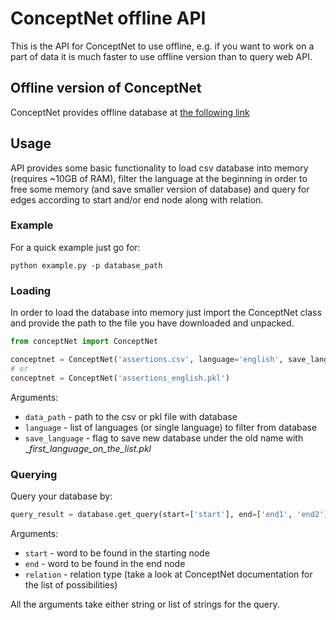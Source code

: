 # ConceptNet offline API

This is the API for ConceptNet to use offline, e.g. if you want to work on a part of data it is much faster to use offline version than to query web API.

## Offline version of ConceptNet

ConceptNet provides offline database at [the following link](https://s3.amazonaws.com/conceptnet/downloads/2019/edges/conceptnet-assertions-5.7.0.csv.gz "ConceptNet csv")

## Usage

API provides some basic functionality to load csv database into memory (requires ~10GB of RAM), filter the language at the beginning in order to free some memory (and save smaller version of database) and query for edges according to start and/or end node along with relation.

### Example
For a quick example just go for:
```
python example.py -p database_path
```

### Loading

In order to load the database into memory just import the ConceptNet class and provide the path to the file you have downloaded and unpacked.
```python
from conceptNet import ConceptNet

conceptnet = ConceptNet('assertions.csv', language='english', save_language=True)
# or
conceptnet = ConceptNet('assertions_english.pkl')
```
Arguments:
 - `data_path` - path to the csv or pkl file with database
 - `language` - list of languages (or single language) to filter from database
 - `save_language` - flag to save new database under the old name with __first_language_on_the_list.pkl_

### Querying

Query your database by:
```python
query_result = database.get_query(start=['start'], end=['end1', 'end2'], relation='relation')
```
Arguments:
 - `start` - word to be found in the starting node
 - `end` - word to be found in the end node
 - `relation` - relation type (take a look at ConceptNet documentation for the list of possibilities)

All the arguments take either string or list of strings for the query.
